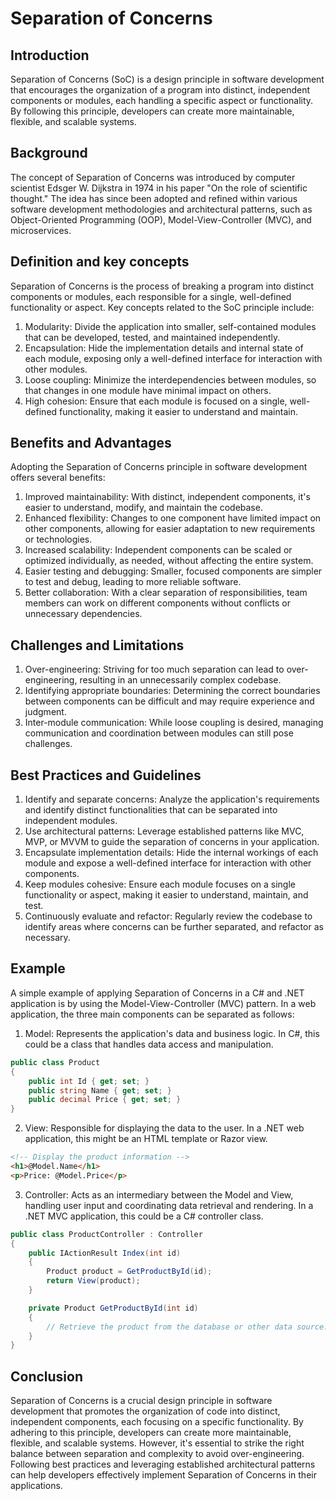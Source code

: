 # Separation of Concerns

## Introduction
Separation of Concerns (SoC) is a design principle in software development that encourages the organization of a program into distinct, independent components or modules, each handling a specific aspect or functionality. By following this principle, developers can create more maintainable, flexible, and scalable systems.

## Background

The concept of Separation of Concerns was introduced by computer scientist Edsger W. Dijkstra in 1974 in his paper "On the role of scientific thought." The idea has since been adopted and refined within various software development methodologies and architectural patterns, such as Object-Oriented Programming (OOP), Model-View-Controller (MVC), and microservices.

## Definition and key concepts

Separation of Concerns is the process of breaking a program into distinct components or modules, each responsible for a single, well-defined functionality or aspect. Key concepts related to the SoC principle include:

1. Modularity: Divide the application into smaller, self-contained modules that can be developed, tested, and maintained independently.
2. Encapsulation: Hide the implementation details and internal state of each module, exposing only a well-defined interface for interaction with other modules.
3. Loose coupling: Minimize the interdependencies between modules, so that changes in one module have minimal impact on others.
4. High cohesion: Ensure that each module is focused on a single, well-defined functionality, making it easier to understand and maintain.

## Benefits and Advantages

Adopting the Separation of Concerns principle in software development offers several benefits:

1. Improved maintainability: With distinct, independent components, it's easier to understand, modify, and maintain the codebase.
2. Enhanced flexibility: Changes to one component have limited impact on other components, allowing for easier adaptation to new requirements or technologies.
3. Increased scalability: Independent components can be scaled or optimized individually, as needed, without affecting the entire system.
4. Easier testing and debugging: Smaller, focused components are simpler to test and debug, leading to more reliable software.
5. Better collaboration: With a clear separation of responsibilities, team members can work on different components without conflicts or unnecessary dependencies.

## Challenges and Limitations

1. Over-engineering: Striving for too much separation can lead to over-engineering, resulting in an unnecessarily complex codebase.
2. Identifying appropriate boundaries: Determining the correct boundaries between components can be difficult and may require experience and judgment.
3. Inter-module communication: While loose coupling is desired, managing communication and coordination between modules can still pose challenges.

## Best Practices and Guidelines

1. Identify and separate concerns: Analyze the application's requirements and identify distinct functionalities that can be separated into independent modules.
2. Use architectural patterns: Leverage established patterns like MVC, MVP, or MVVM to guide the separation of concerns in your application.
3. Encapsulate implementation details: Hide the internal workings of each module and expose a well-defined interface for interaction with other components.
4. Keep modules cohesive: Ensure each module focuses on a single functionality or aspect, making it easier to understand, maintain, and test.
5. Continuously evaluate and refactor: Regularly review the codebase to identify areas where concerns can be further separated, and refactor as necessary.

## Example

A simple example of applying Separation of Concerns in a C# and .NET application is by using the Model-View-Controller (MVC) pattern. In a web application, the three main components can be separated as follows:

1. Model: Represents the application's data and business logic. In C#, this could be a class that handles data access and manipulation.
```csharp
public class Product
{
    public int Id { get; set; }
    public string Name { get; set; }
    public decimal Price { get; set; }
}
```

2. View: Responsible for displaying the data to the user. In a .NET web application, this might be an HTML template or Razor view.
```html
<!-- Display the product information -->
<h1>@Model.Name</h1>
<p>Price: @Model.Price</p>
```

3. Controller: Acts as an intermediary between the Model and View, handling user input and coordinating data retrieval and rendering. In a .NET MVC application, this could be a C# controller class.
```csharp
public class ProductController : Controller
{
    public IActionResult Index(int id)
    {
        Product product = GetProductById(id);
        return View(product);
    }

    private Product GetProductById(int id)
    {
        // Retrieve the product from the database or other data source.
    }
}
```

## Conclusion

Separation of Concerns is a crucial design principle in software development that promotes the organization of code into distinct, independent components, each focusing on a specific functionality. By adhering to this principle, developers can create more maintainable, flexible, and scalable systems. However, it's essential to strike the right balance between separation and complexity to avoid over-engineering. Following best practices and leveraging established architectural patterns can help developers effectively implement Separation of Concerns in their applications.